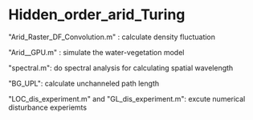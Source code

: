 # Hidden_order_arid_Turing

"Arid_Raster_DF_Convolution.m" : calculate density fluctuation

"Arid__GPU.m" : simulate the water-vegetation model

"spectral.m": do spectral analysis for calculating spatial wavelength

"BG_UPL": calculate unchanneled path length

"LOC_dis_experiment.m" and "GL_dis_experiment.m": excute numerical disturbance experiemts
